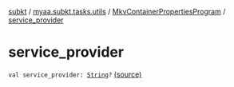 [subkt](../../index.md) / [myaa.subkt.tasks.utils](../index.md) / [MkvContainerPropertiesProgram](index.md) / [service_provider](./service_provider.md)

# service_provider

`val service_provider: `[`String`](https://kotlinlang.org/api/latest/jvm/stdlib/kotlin/-string/index.html)`?` [(source)](https://github.com/Myaamori/SubKt/blob/0.1.11/src/main/kotlin/myaa/subkt/tasks/utils/mkvmerge.kt#L43)